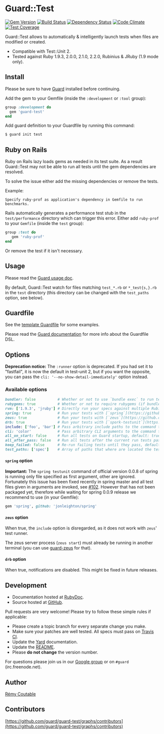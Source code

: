 # Guard::Test

[![Gem Version](https://img.shields.io/gem/v/guard-test.svg?style=flat)](https://rubygems.org/gems/guard-test) [![Build Status](https://travis-ci.org/guard/guard-test.svg?branch=master)](https://travis-ci.org/guard/guard-test) [![Dependency Status](https://gemnasium.com/guard/guard-test.svg)](https://gemnasium.com/guard/guard-test) [![Code Climate](https://codeclimate.com/github/guard/guard-test/badges/gpa.svg)](https://codeclimate.com/github/guard/guard-test) [![Test Coverage](https://codeclimate.com/github/guard/guard-test/badges/coverage.svg)](https://codeclimate.com/github/guard/guard-test)

Guard::Test allows to automatically & intelligently launch tests when files are modified or created.

* Compatible with Test::Unit 2.
* Tested against Ruby 1.9.3, 2.0.0, 2.1.0, 2.2.0, Rubinius & JRuby (1.9 mode only).

## Install

Please be sure to have [Guard](https://github.com/guard/guard) installed before continuing.

Add the gem to your Gemfile (inside the `:development` or `:tool` group):

``` ruby
group :development do
  gem 'guard-test'
end
```

Add guard definition to your Guardfile by running this command:

``` bash
$ guard init test
```

## Ruby on Rails

Ruby on Rails lazy loads gems as needed in its test suite.
As a result Guard::Test may not be able to run all tests until the gem dependencies are resolved.

To solve the issue either add the missing dependencies or remove the tests.

Example:

```
Specify ruby-prof as application's dependency in Gemfile to run benchmarks.
```

Rails automatically generates a performance test stub in the `test/performance` directory which can trigger this error.
Either add `ruby-prof` to your `Gemfile` (inside the `test` group):

``` ruby
group :test do
   gem 'ruby-prof'
end
```

Or remove the test if it isn't necessary.

## Usage

Please read the [Guard usage doc](https://github.com/guard/guard#readme).

By default, Guard::Test watch for files matching `test_*.rb` or `*_test{s,}.rb` in the `test` directory (this directory can be changed with the `test_paths` option, see below).

## Guardfile

See the [template Guardfile](https://github.com/guard/guard-test/blob/master/lib/guard/test/templates/Guardfile) for some examples.

Please read the [Guard documentation](https://github.com/guard/guard#readme) for more info about the Guardfile DSL.

## Options

**Deprecation notice:** The `:runner` option is deprecated. If you had set it to "fastfail", it is now the default in test-unit 2, but if you want the opposite, you can pass the `cli: '--no-show-detail-immediately'` option instead.

### Available options

``` ruby
bundler: false          # Whether or not to use `bundle exec` to run tests, default: true (if a you have a Gemfile in the current directory)
rubygems: true          # Whether or not to require rubygems (if bundler isn't used) when running the tests, default: false
rvm: ['1.9.3', 'jruby'] # Directly run your specs against multiple Rubies, default: nil
spring: true            # Run your tests with [`spring`](https://github.com/jonleighton/spring), default: false
zeus: true              # Run your tests with [`zeus`](https://github.com/burke/zeus), default: false
drb: true               # Run your tests with [`spork-testunit`](https://github.com/timcharper/spork-testunit), default: false
include: ['foo', 'bar'] # Pass arbitrary include paths to the command that runs the tests, default: ['test']
cli: 'color'            # Pass arbitrary CLI arguments to the command that runs the tests, default: nil
all_on_start: false     # Run all tests on Guard startup, default: true.
all_after_pass: false   # Run all tests after the current run tests pass, default: true
keep_failed: false      # Re-run failing tests until they pass, default: true
test_paths: ['spec']    # Array of paths that where are located the test files, default: ['test']
```

#### `spring` option

**Important:** The `spring testunit` command of official version 0.0.8 of spring is running only file specified as first argument, other are ignored. Fortunately this issue has been fixed recently in spring master and all test files given in arguments are invoked, see [#102](https://github.com/jonleighton/spring/pull/102). However that has not been packaged yet, therefore while waiting for spring 0.0.9 release we recommend to use (in your Gemfile):

```ruby
gem 'spring', github: 'jonleighton/spring'
```

#### `zeus` option

When true, the `include` option is disregarded, as it does not work with `zeus`' test runner.

The zeus server process (`zeus start`) must already be running in another terminal (you can use [guard-zeus](http://rubygems.org/gems/guard-zeus) for that).

#### `drb` option

When true, notifications are disabled. This might be fixed in future releases.

## Development

* Documentation hosted at [RubyDoc](http://rubydoc.info/gems/guard-test/frames).
* Source hosted at [GitHub](https://github.com/guard/guard-test).

Pull requests are very welcome! Please try to follow these simple rules if applicable:

* Please create a topic branch for every separate change you make.
* Make sure your patches are well tested. All specs must pass on [Travis CI](https://travis-ci.org/guard/guard-test).
* Update the [Yard](http://yardoc.org/) documentation.
* Update the [README](https://github.com/guard/guard-test/blob/master/README.md).
* Please **do not change** the version number.

For questions please join us in our [Google group](http://groups.google.com/group/guard-dev) or on
`#guard` (irc.freenode.net).

## Author

[Rémy Coutable](https://github.com/rymai)

## Contributors

[https://github.com/guard/guard-test/graphs/contributors](https://github.com/guard/guard-test/graphs/contributors)
